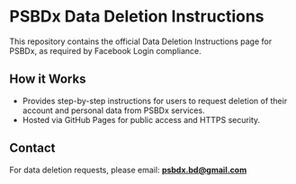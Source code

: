 # PSBDx Data Deletion Instructions

This repository contains the official Data Deletion Instructions page for PSBDx, as required by Facebook Login compliance.

## How it Works
- Provides step-by-step instructions for users to request deletion of their account and personal data from PSBDx services.
- Hosted via GitHub Pages for public access and HTTPS security.

## Contact
For data deletion requests, please email: **psbdx.bd@gmail.com**
